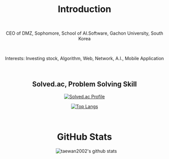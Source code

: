 <div align=center>
  <h1>Introduction</h1>
  <p>CEO of DMZ, Sophomore, School of AI.Software, Gachon University, South Korea</p>
  <p>Interests: Investing stock, Algorithm, Web, Network, A.I., Mobile Application</p>


  <h2>Solved.ac, Problem Solving Skill</h2>
  
  [![Solved.ac
Profile](http://mazassumnida.wtf/api/v2/generate_badge?boj=taewan2002)](https://solved.ac/taewan2002)

  [![Top Langs](https://github-readme-stats.vercel.app/api/top-langs/?username=taewan2002&layout=compact)](https://github.com/taewan2002/github-readme-stats)

  <h1>GitHub Stats</h1> 
  
  ![taewan2002's github stats](https://github-readme-stats.vercel.app/api?username=taewan2002&show_icons=true)

</div>
